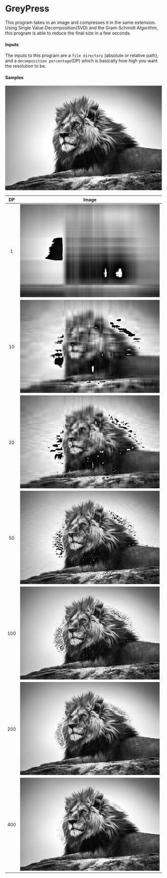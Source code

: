 # GreyPress

This program takes in an image and compresses it in the same extension. Using Single Value Decomposition(SVD) and the Gram-Schmidt Algorithm, this program is able to reduce the final size in a few seconds.

#### Inputs

The inputs to this program are a `file directory` (absolute or relative path), and a `decomposition percentage`(DP) which is basically how high you want the resolution to be.

#### Samples

![Original image](images/lion.png)

| DP  |          Image          |
| :-: | :---------------------: |
|  1  |  ![](images/lion1.png)  |
| 10  | ![](images/lion10.png)  |
| 20  | ![](images/lion20.png)  |
| 50  | ![](images/lion50.png)  |
| 100 | ![](images/lion100.png) |
| 200 | ![](images/lion200.png) |
| 400 | ![](images/lion400.png) |
